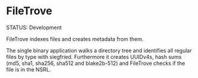 # FileTrove
STATUS: Development

FileTrove indexes files and creates metadata from them.

The single binary application walks a directory tree and identifies all regular files by type with siegfried. Furthermore it creates UUIDv4s, hash sums (md5, sha1, sha256, sha512 and blake2b-512) and FileTrove checks if the file is in the NSRL.
